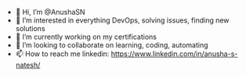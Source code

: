 - 👋 Hi, I’m @AnushaSN
- 👀 I’m interested in everything DevOps, solving issues, finding new solutions 
- 🌱 I’m currently working on my certifications 
- 💞️ I’m looking to collaborate on learning, coding, automating
- 📫 How to reach me linkedin: https://www.linkedin.com/in/anusha-s-natesh/

<!---
AnushaSN/AnushaSN is a ✨ special ✨ repository because its `README.md` (this file) appears on your GitHub profile.
You can click the Preview link to take a look at your changes.
--->
